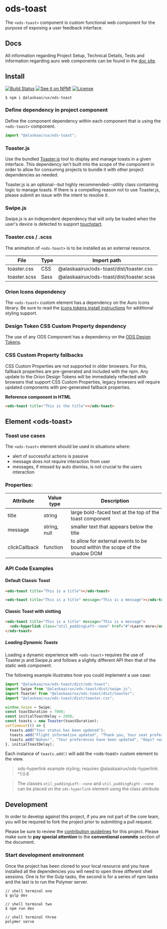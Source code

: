 # ods-toast

The `<ods-toast>` component is custom functional web component for the purpose of exposing a user feedback interface.

## Docs

All information regarding Project Setup, Technical Details, Tests and information regarding auro web components can be found in the [doc site](https://github.com/AlaskaAirlines/OrionStatelessComponents__docs/tree/master/docs).

## Install

[![Build Status](https://img.shields.io/travis/AlaskaAirlines/ods-toast?branch=master&style=for-the-badge)](https://travis-ci.org/github/AlaskaAirlines/ods-toast)
[![See it on NPM!](https://img.shields.io/npm/v/@alaskaairux/ods-toast?style=for-the-badge&color=orange)](https://www.npmjs.com/package/@alaskaairux/ods-toast)
[![License](https://img.shields.io/npm/l/@alaskaairux/ods-toast?color=blue&style=for-the-badge)](https://www.apache.org/licenses/LICENSE-2.0)

```shell
$ npm i @alaskaairux/ods-toast
```

### Define dependency in project component

Define the component dependency within each component that is using the `<ods-toast>` component.

```javascript
import "@alaskaairux/ods-toast";
```

### Toaster.js

Use the bundled [Toaster.js](https://auro.aslakaair.com/components/orion/toast/toaster) tool to display and manage toasts in a given interface. This dependency isn't built into the scope of the component in order to allow for consuming projects to bundle it with other project dependencies as needed.

Toaster.js is an optional--but highly recommended--utility class containing logic to manage toasts. If there is a compelling reason not to use Toaster.js, please submit an issue with the intent to resolve it.

### Swipe.js

Swipe.js is an independent dependency that will only be loaded when the user's device is detected to support [touchstart](https://developer.mozilla.org/en-US/docs/Web/API/Element/touchstart_event).

### Toaster.css / .scss

The animation of `<ods-toast>` is to be installed as an external resource.

| File | Type | Import path |
|---|---|---|
| toaster.css | CSS | @alaskaairux/ods-toast/dist/toaster.css |
| toaster.scss | Sass | @alaskaairux/ods-toast/dist/toaster.scss |

### Orion Icons dependency

The `<ods-toast>` custom element has a dependency on the Auro Icons library. Be sure to read the [Icons tokens install instructions](https://auro.aslakaair.com/icons/install) for additional styling support.

### Design Token CSS Custom Property dependency

The use of any ODS Component has a dependency on the [ODS Design Tokens](https://auro.alaskaair.com/getting-started/developers/design-tokens).

### CSS Custom Property fallbacks

CSS Custom Properties are not supported in older browsers. For this, fallback properties are pre-generated and included with the npm. Any update to the Orion Design Tokens will be immediately reflected with browsers that support CSS Custom Properties, legacy browsers will require updated components with pre-generated fallback properties.

**Reference component in HTML**

```html
<ods-toast title="This is the title"></ods-toast>
```

## Element \<ods-toast>

### Toast use cases

The `<ods-toast>` element should be used in situations where:

- alert of successful actions is passive
- message does not require interaction from user
- messages, if missed by auto dismiss, is not crucial to the users interaction

### Properties:

| Attribute | Value type   | Description                                             |
| --------- | ------------ | ------------------------------------------------------- |
| title     | string       | large bold-faced text at the top of the toast component |
| message   | string, null | smaller text that appears below the title               |
| clickCallback | function | to allow for external events to be bound within the scope of the shadow DOM |


### API Code Examples

#### Default Classic Toast

```html
<ods-toast title="This is a title"></ods-toast>
```

```html
<ods-toast title="This is a title" message="This is a message"></ods-toast>
```

#### Classic Toast with slotting

```html
<ods-toast title="This is a title" message="This is a message">
  <ods-hyperlink class="util_paddingLeft--none" href="#">Learn more</ods-hyperlink>
</ods-toast>
```

##### Loading Dynamic Toasts

Loading a dynamic experience with `<ods-toast>` requires the use of Toaster.js and Swipe.js and follows a slightly different API then that of the static web component.

The following example illustrates how you could implement a use case:

```js
import "@alaskaairux/ods-toast/dist/ods-toast";
import Swipe from "@alaskaairux/ods-toast/dist/swipe.js";
import Toaster from "@alaskaairux/ods-toast/dist/toaster";
import "@alaskaairux/ods-toast/dist/toaster.css";

window.Swipe = Swipe;
const toastDuration = 7000;
const initialToastDelay = 2000;
const toasts = new Toaster(toastDuration);
setTimeout(() => {
  toasts.add("Your status has been updated");
  toasts.add("Flight information updated", "Thank you, Your seat preference has been saved");
  toasts.add("Wahoo!", "Your preferences have been updated", "Oops? <ods-hyperlink class='util_paddingLeft--none' href='/'>UNDO</ods-hyperlink>");
}, initialToastDelay);
```

Each instance of `toasts.add()` will add the \<ods-toast> custom element to the view.

> ods-hyperlink example styling; requires @alaskaairux/ods-hyperlink: ^1.0.6

> The classes `util_paddingLeft--none` and `util_paddingRight--none` can be placed on the `ods-hyperlink` element using the class attribute.


## Development

In order to develop against this project, if you are not part of the core team, you will be required to fork the project prior to submitting a pull request.

Please be sure to review the [contribution guidelines](https://auro.alaskaair.com/getting-started/developers/contributing) for this project. Please make sure to **pay special attention** to the **conventional commits** section of the document.

### Start development environment

Once the project has been cloned to your local resource and you have installed all the dependencies you will need to open three different shell sessions. One is for the Gulp tasks, the second is for a series of npm tasks and the last is to run the Polymer server.

```shell
// shell terminal one
$ gulp dev

// shell terminal two
$ npm run dev

// shell terminal three
polymer serve
```
